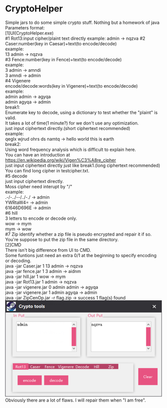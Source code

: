 # CryptoHelper
Simple jars to do some simple crypto stuff. Nothing but a homework of java <br>
Parameters format:<br>
[1]UI(CryptoHelper.exe)<br>
  #1 Rot13:input cipher/plaint text directly
  example: admin -> nqzva
  #2 Caser:number(key in Caesar)+text(to encode/decode)<br>
  example:<br> 
	13 admin -> nqzva<br>
  #3 Fence:number(key in Fence)+text(to encode/decode)<br>
  example:<br> 
	3 admin -> amndi<br>
  3 amndi -> admin<br>
  #4 Vigenere<br>
  encode/decode:words(key in Vigenere)+text(to encode/decode)<br>
  example: <br> admin admin -> agyqa <br>
           admin agyqa -> admin<br>
  break1: <br> Enumerate key to decode, using a dictionary to test whether the "plaint" is valid.<br>
          It takes a lot of time(1 minute?) for we don't use any optimization.<br>
          just input ciphertext directly.(short ciphertext recommended)<br>
  example: <br> qeglx wjrud ohrs ds namtq -> hello world this is earth <br>
  break2: <br> Using word frequency analysis which is difficult to explain here.<br>
          You can have an introduction at https://en.wikipedia.org/wiki/Vigen%C3%A8re_cipher<br>
          just input ciphertext directly just like break1.(long ciphertext recommended)<br>
          You can find long cipher in testcipher.txt.<br>
  #5 decode<br>
          just input ciphertext directly.<br>
          Moss cipher need interupt by "/"<br>
  example:<br>
          .-/-../--/../-./ -> admin<br>
          YWRtaW4= -> admin<br>
          61646D696E -> admin<br>
  #6 hill<br>
          3 letters to encode or decode only.<br>
          wow -> mym<br>
          mym -> wow<br>
  #7 Zip  identify whether a zip file is pseudo encrypted and repair it if so.<br>
          You're suppose to put the zip file in the same directory.<br>
[2]CMD<br>
  There isn't big difference from UI to CMD.<br>
  Some funtions just need an extra 0/1 at the beginning to specify encoding or decoding.<br>
  java -jar Caser.jar 1 13 admin  ->  nqzva<br>
  java -jar fence.jar 1 3 admin  ->  aidnm<br>
  java -jar hill.jar 1 wow  ->  mym<br>
  java -jar Rot13.jar 1 admin  ->  nqzva<br>
  java -jar vigenere.jar 0 admin admin  ->  agyqa<br>
  java -jar vigenere.jar 1 admin agyqa  ->  admin<br>
  java -jar ZipCenOp.jar -r flag.zip  ->  success 1 flag(s) found<br>
![image](https://github.com/RicardoNacanda/CryptoHelper/blob/master/runtime.png)
<br>Obviously there are a lot of flaws. I will repair them when "I am free".
